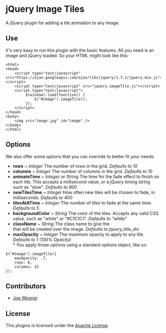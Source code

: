 jQuery Image Tiles
==================

A jQuery plugin for adding a tile animation to any image.

Use
---
It's very easy to run this plugin with the basic features.  All you need is an image and jQuery loaded.  So your HTML might look like this:

```
<html>
<head>
    <script type="text/javascript" src="https://ajax.googleapis.com/ajax/libs/jquery/1.7.2/jquery.min.js"></script>
    <script type="text/javascript" src="jquery.imageTile.js"></script>
    <script type="text/javascript">
         $(window).load(function() {
             $("#image").imageTile();
         });
    </script>
</head>
<body>
    <img src="image.jpg" id="image" />
</body>
</html>
```

Options
-------

We also offer some options that you can override to better fit your needs:

- **rows** ~ _Integer_ The number of rows in the grid. _Defaults to 10_
- **columns** ~ _Integer_ The number of columns in the grid. _Defaults to 10_
- **animateTime** ~ _Integer_ or _String_ The time for the fade effect to finish on each tile.  This accepts a millisecond value, or a jQuery timing string such as "slow". _Defaults to 800_
- **newTilesTime** ~ _Integer_ How often new tiles will be chosen to fade, in milliseconds.  _Defaults to 400_
- **tilesAtATime** ~ _Integer_ The number of tiles to fade at the same time. _Defaults to 5_
- **backgroundColor** ~ _String_ The color of the tiles.  Accepts any valid CSS value, such as "white" or "#C1C1C1". _Defaults to "white"_
- **className** ~ _String_ The class name to give the <div> that will be created over the image. _Defaults to jquery\_title\_div_
- **maxOpacity** ~ _Integer_ The maximum opacity to apply to any tile. _Defaults to 1 (100% Opacity)_  
               * 
You apply those options using a standard options object, like so:

```
$("#image").imageTile({
	maxOpacity: .7,
	rows: 8,
	columns: 15
});
```

Contributors
------------

- [Joe Wegner](https://www.twitter.com/Joe_Wegner)

License
-------

This plugins is licensed under the [Apache License](http://www.apache.org/licenses/LICENSE-2.0.html).
